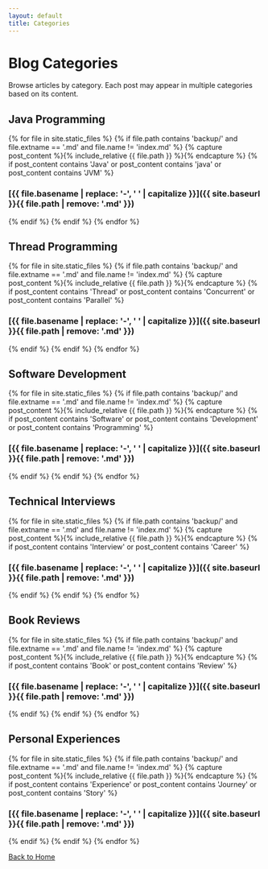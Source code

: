 ```yaml
---
layout: default
title: Categories
---
```


# Blog Categories

Browse articles by category. Each post may appear in multiple categories based on its content.

## Java Programming

{% for file in site.static_files %}
{% if file.path contains 'backup/' and file.extname == '.md' and file.name != 'index.md' %}
{% capture post_content %}{% include_relative {{ file.path }} %}{% endcapture %}
{% if post_content contains 'Java' or post_content contains 'java' or post_content contains 'JVM' %}
### [{{ file.basename | replace: '-', ' ' | capitalize }}]({{ site.baseurl }}{{ file.path | remove: '.md' }})
{% endif %}
{% endif %}
{% endfor %}

## Thread Programming

{% for file in site.static_files %}
{% if file.path contains 'backup/' and file.extname == '.md' and file.name != 'index.md' %}
{% capture post_content %}{% include_relative {{ file.path }} %}{% endcapture %}
{% if post_content contains 'Thread' or post_content contains 'Concurrent' or post_content contains 'Parallel' %}
### [{{ file.basename | replace: '-', ' ' | capitalize }}]({{ site.baseurl }}{{ file.path | remove: '.md' }})
{% endif %}
{% endif %}
{% endfor %}

## Software Development

{% for file in site.static_files %}
{% if file.path contains 'backup/' and file.extname == '.md' and file.name != 'index.md' %}
{% capture post_content %}{% include_relative {{ file.path }} %}{% endcapture %}
{% if post_content contains 'Software' or post_content contains 'Development' or post_content contains 'Programming' %}
### [{{ file.basename | replace: '-', ' ' | capitalize }}]({{ site.baseurl }}{{ file.path | remove: '.md' }})
{% endif %}
{% endif %}
{% endfor %}

## Technical Interviews

{% for file in site.static_files %}
{% if file.path contains 'backup/' and file.extname == '.md' and file.name != 'index.md' %}
{% capture post_content %}{% include_relative {{ file.path }} %}{% endcapture %}
{% if post_content contains 'Interview' or post_content contains 'Career' %}
### [{{ file.basename | replace: '-', ' ' | capitalize }}]({{ site.baseurl }}{{ file.path | remove: '.md' }})
{% endif %}
{% endif %}
{% endfor %}

## Book Reviews

{% for file in site.static_files %}
{% if file.path contains 'backup/' and file.extname == '.md' and file.name != 'index.md' %}
{% capture post_content %}{% include_relative {{ file.path }} %}{% endcapture %}
{% if post_content contains 'Book' or post_content contains 'Review' %}
### [{{ file.basename | replace: '-', ' ' | capitalize }}]({{ site.baseurl }}{{ file.path | remove: '.md' }})
{% endif %}
{% endif %}
{% endfor %}

## Personal Experiences

{% for file in site.static_files %}
{% if file.path contains 'backup/' and file.extname == '.md' and file.name != 'index.md' %}
{% capture post_content %}{% include_relative {{ file.path }} %}{% endcapture %}
{% if post_content contains 'Experience' or post_content contains 'Journey' or post_content contains 'Story' %}
### [{{ file.basename | replace: '-', ' ' | capitalize }}]({{ site.baseurl }}{{ file.path | remove: '.md' }})
{% endif %}
{% endif %}
{% endfor %}

[Back to Home](./)
